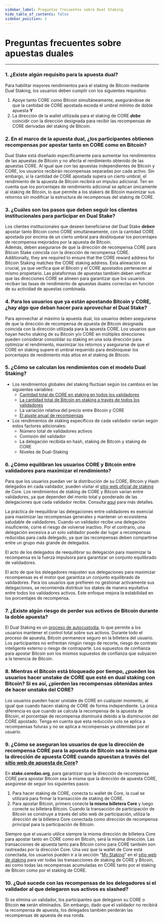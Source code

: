 ```yaml
---
sidebar_label: Preguntas frecuentes sobre Dual Staking
hide_table_of_contents: false
sidebar_position: 2
---
```


# Preguntas frecuentes sobre apuestas duales

---

### 1\. ¿Existe algún requisito para la apuesta dual?

Para habilitar mayores rendimientos para el staking de Bitcoin mediante Dual Staking, los usuarios deben cumplir con los siguientes requisitos:

1. Apoye tanto CORE como Bitcoin simultáneamente, asegurándose de que la cantidad de CORE apostada exceda el umbral mínimo de doble apuesta **Y**
2. La dirección de la wallet utilizada para el staking de CORE _**debe**_ coincidir con la dirección designada para recibir las recompensas de CORE derivadas del staking de Bitcoin.

### 2\. En el marco de la apuesta dual, ¿los participantes obtienen recompensas por apostar tanto en CORE como en Bitcoin?

Dual Stake está diseñado específicamente para aumentar los rendimientos de las apuestas de Bitcoin y no afecta el rendimiento obtenido de las apuestas CORE. Al igual que con las apuestas independientes de Bitcoin y CORE, los usuarios recibirán recompensas separadas por cada activo. Sin embargo, si la cantidad de CORE apostada supera un cierto umbral, el rendimiento de la apuesta de Bitcoin recibirá un impulso adicional. Ten en cuenta que los porcentajes de rendimiento adicional se aplican únicamente al staking de Bitcoin, lo que permite a los stakers de Bitcoin maximizar sus retornos sin modificar la estructura de recompensas del staking de CORE.

### 3\. ¿Cuáles son los pasos que deben seguir los clientes institucionales para participar en Dual Stake?

Los clientes institucionales que deseen beneficiarse del Dual Stake _**deben**_ apostar tanto Bitcoin como CORE simultáneamente, con la cantidad CORE apostada por encima de un cierto umbral para desbloquear los porcentajes de recompensa mejorados por la apuesta de Bitcoin.\
Además, deben asegurarse de que la dirección de recompensa CORE para Bitcoin Stake coincida con la dirección de recompensa CORE.\
Additionally, they are required to ensure that the CORE reward address for Bitcoin Staking matches the CORE staking address. Esta alineación es crucial, ya que verifica que el Bitcoin y el CORE apostados pertenecen al mismo propietario. Las plataformas de apuestas también deben verificar que las direcciones CORE se alineen para garantizar que los usuarios reciban las tasas de rendimiento de apuestas duales correctas en función de su actividad de apuestas combinada.

### 4\. Para los usuarios que ya están apostando Bitcoin y CORE, ¿hay algo que deban hacer para aprovechar el Dual Stake?

Para aprovechar al máximo la apuesta dual, los usuarios deben asegurarse de que la dirección de recompensa de apuesta de Bitcoin designada coincida con la dirección utilizada para la apuesta CORE. Los usuarios que hayan hecho staking de su Bitcoin y/o CORE en múltiples direcciones pueden considerar consolidar su staking en una sola dirección para optimizar el rendimiento, maximizar los retornos y asegurarse de que el CORE en staking supere el umbral requerido para desbloquear los porcentajes de rendimiento más altos en el staking de Bitcoin.

### 5\. ¿Cómo se calculan los rendimientos con el modelo Dual Staking?

- Los rendimientos globales del staking fluctúan según los cambios en las siguientes variables:
  - [Cantidad total de CORE en staking en todos los validadores](https://stake.coredao.org/validators)
  - [La cantidad total de Bitcoin en staking a través de todos los validadores](https://stake.coredao.org/validators)
  - La variación relativa del precio entre Bitcoin y CORE
  - [El ajuste anual de recompensas](../Learn/core-token/tokenomics.md)
- Los rendimientos de staking específicos de cada validador varían según estos factores adicionales:
  - Número total de validadores activos
  - Comisión del validador
  - La delegación recibida en hash, staking de Bitcoin y staking de CORE
  - Niveles de Dual-Staking

### 6\. ¿Cómo equilibran los usuarios CORE y Bitcoin entre validadores para maximizar el rendimiento?

Para que los usuarios puedan ver la distribución de su CORE, Bitcoin y Hash delegados en cada validador, pueden visitar el [sitio web oficial de staking](https://stake.coredao.org/) de Core. Los rendimientos de staking de CORE y Bitcoin varían entre validadores, ya que dependen del monto total y ponderado de las delegaciones que cada validador recibe. Consulta [aquí](../Learn/core-concepts/satoshi-plus-consensus/rewards.md) para más detalles.

La práctica de reequilibrar las delegaciones entre validadores es esencial para maximizar las recompensas generales y mantener un ecosistema saludable de validadores. Cuando un validador recibe una delegación insuficiente, corre el riesgo de volverse inactivo. Por el contrario, una delegación excesiva a un solo validador puede dar lugar a recompensas reducidas para cada delegado, ya que las recompensas deben compartirse entre un grupo más grande de delegados.

El acto de los delegados de reequilibrar su delegación para maximizar la recompensa es la fuerza impulsora para garantizar un conjunto equilibrado de validadores.

El acto de que los delegadores reajusten sus delegaciones para maximizar recompensas es el motor que garantiza un conjunto equilibrado de validadores. Para los usuarios que prefieren no gestionar activamente sus delegaciones, se recomienda distribuir los stakes de manera equitativa entre todos los validadores activos. Este enfoque mejora la estabilidad en los porcentajes de recompensa.

### 7\. ¿Existe algún riesgo de perder sus activos de Bitcoin durante la doble apuesta?

El Dual Staking es un [proceso de autocustodia](../stake-and-delegate/btc-staking/overview.md), lo que permite a los usuarios mantener el control total sobre sus activos. Durante todo el proceso de apuesta, Bitcoin permanece seguro en la billetera del usuario.  Los participantes no enfrentan ningún riesgo de recorte, riesgo de contrato inteligente externo o riesgo de contraparte. Los supuestos de confianza para apostar Bitcoin son los mismos supuestos de confianza que subyacen a la tenencia de Bitcoin.

### 8\. Mientras el Bitcoin está bloqueado por tiempo, ¿pueden los usuarios hacer unstake de CORE que esté en dual staking con Bitcoin? Si es así, ¿pierden las recompensas obtenidas antes de hacer unstake del CORE?

Los usuarios pueden hacer unstake de CORE en cualquier momento, al igual que cuando hacen staking de CORE de forma independiente. La única diferencia es que cuando se calcula la recompensa de la apuesta de Bitcoin, el porcentaje de recompensa disminuirá debido a la disminución del CORE apostado. Tenga en cuenta que esta reducción solo se aplica a recompensas futuras y no se aplica a recompensas ya obtenidas por el usuario.

### 9\. ¿Cómo se aseguran los usuarios de que la dirección de recompensa CORE para la apuesta de Bitcoin sea la misma que la dirección de apuesta CORE cuando apuestan a través del [sitio web de apuesta de Core](https://stake.coredao.org/)?

En **stake.coredao.org**, para garantizar que la dirección de recompensa CORE para apostar Bitcoin sea la misma que la dirección de apuesta CORE, asegúrese de seguir los siguientes pasos:

1. Para hacer staking de CORE, conecta tu wallet de Core, la cual se utilizará para firmar la transacción de staking de CORE.
2. Para apostar Bitcoin, primero conecte **la misma billetera Core** y luego conecte su billetera Bitcoin. Cuando la transacción de participación de Bitcoin se construye a través del sitio web de participación, utiliza la dirección de la billetera Core conectada como dirección de recompensa principal para la participación de Bitcoin.

Siempre que el usuario utilice siempre la misma dirección de billetera Core para apostar tanto en CORE como en Bitcoin, será la misma dirección. Las transacciones de apuesta tanto para Bitcoin como para CORE también son rastreadas por la dirección Core. Una vez que la wallet de Core está conectada, los usuarios pueden ir a la sección "[My Staking](https://stake.coredao.org/mystaking)" en el [sitio web de staking](https://stake.coredao.org/) para ver todas las transacciones de staking de CORE y Bitcoin, así como todas las recompensas acumuladas en CORE tanto por el staking de Bitcoin como por el staking de CORE.

### 10\. ¿Qué sucede con las recompensas de los delegadores si el validador al que delegaron sus activos es slashed?

Si se elimina un validador, los participantes que delegaron su CORE o Bitcoin **no** serán eliminados. Sin embargo, dado que el validador no recibirá la recompensa de apuesta, los delegados también perderán las recompensas de apuesta de esa ronda.